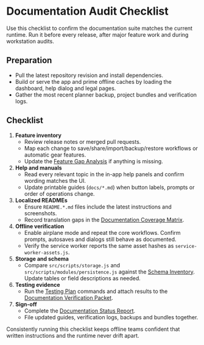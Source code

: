 # Documentation Audit Checklist

Use this checklist to confirm the documentation suite matches the current
runtime. Run it before every release, after major feature work and during
workstation audits.

## Preparation

- Pull the latest repository revision and install dependencies.
- Build or serve the app and prime offline caches by loading the dashboard,
  help dialog and legal pages.
- Gather the most recent planner backup, project bundles and verification logs.

## Checklist

1. **Feature inventory**
   - Review release notes or merged pull requests.
   - Map each change to save/share/import/backup/restore workflows or automatic
     gear features.
   - Update the [Feature Gap Analysis](feature-gap-analysis.md) if anything is
     missing.
2. **Help and manuals**
   - Read every relevant topic in the in-app help panels and confirm wording
     matches the UI.
   - Update printable guides (`docs/*.md`) when button labels, prompts or order
     of operations change.
3. **Localized READMEs**
   - Ensure `README.*.md` files include the latest instructions and screenshots.
   - Record translation gaps in the [Documentation Coverage Matrix](documentation-coverage-matrix.md).
4. **Offline verification**
   - Enable airplane mode and repeat the core workflows. Confirm prompts,
     autosaves and dialogs still behave as documented.
   - Verify the service worker reports the same asset hashes as
     `service-worker-assets.js`.
5. **Storage and schema**
   - Compare `src/scripts/storage.js` and `src/scripts/modules/persistence.js`
     against the [Schema Inventory](schema-inventory.md). Update tables or field
     descriptions as needed.
6. **Testing evidence**
   - Run the [Testing Plan](testing-plan.md) commands and attach results to the
     [Documentation Verification Packet](documentation-verification-packet.md).
7. **Sign-off**
   - Complete the [Documentation Status Report](documentation-status-report-template.md).
   - File updated guides, verification logs, backups and bundles together.

Consistently running this checklist keeps offline teams confident that written
instructions and the runtime never drift apart.

